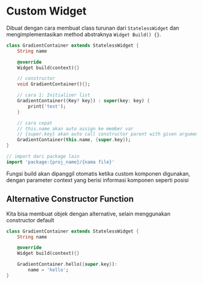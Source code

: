 # Custom Widget

Dibuat dengan cara membuat class turunan dari `StatelessWidget` dan mengimplementasikan method abstraknya `Widget Build() {}`.

```dart
class GradientContainer extends StatelessWidget {
    String name

    @override
    Widget build(context){}

    // constructor
    void GradientContainer(){};

    // cara 1: Initializer list
    GradientContainer({Key? key}) : super(key: key) {
        print('test');
    }

    // cara cepat
    // this.name akan auto assign ke member var
    // {super.key} akan auto call constructor parent with given argument
    GradientContainer(this.name, {super.key});
}

// import dari package lain
import 'package:{proj_name}/{nama file}'
```

Fungsi build akan dipanggil otomatis ketika custom komponen digunakan, dengan parameter context yang berisi informasi komponen seperti posisi 

## Alternative Constructor Function

Kita bisa membuat objek dengan alternative, selain menggunakan constructor default

```dart
class GradientContainer extends StatelessWidget {
    String name

    @override
    Widget build(context){}

    GradientContainer.hello({super.key}):
        name = 'hello';
}
```
